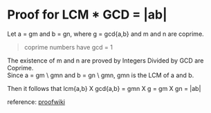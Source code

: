 # Proof for LCM * GCD = |ab|
Let a = gm and b = gn, where g = gcd{a,b} and m and n are coprime.  
> coprime numbers have gcd = 1   

The existence of m and n are proved by Integers Divided by GCD are Coprime.  
Since a = gm \ gmn and b = gn \ gmn, gmn is the LCM of a and b.  

Then it follows that lcm{a,b} X gcd{a,b} = gmn X g = gm X gn = |ab|  

reference: [proofwiki](https://proofwiki.org/wiki/Product_of_GCD_and_LCM)  
